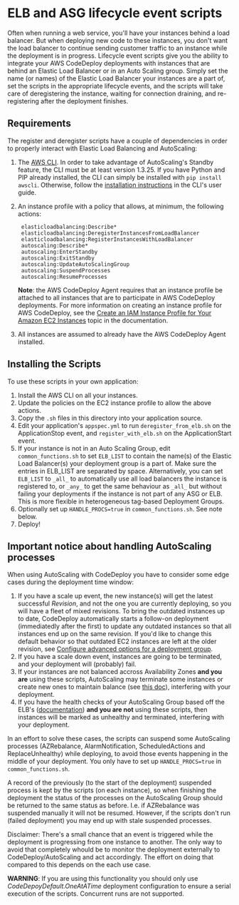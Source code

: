 # ELB and ASG lifecycle event scripts

Often when running a web service, you'll have your instances behind a load balancer. But when deploying new code to these instances, you don't want the load balancer to continue sending customer traffic to an instance while the deployment is in progress. Lifecycle event scripts give you the ability to integrate your AWS CodeDeploy deployments with instances that are behind an Elastic Load Balancer or in an Auto Scaling group. Simply set the name (or names) of the Elastic Load Balancer your instances are a part of, set the scripts in the appropriate lifecycle events, and the scripts will take care of deregistering the instance, waiting for connection draining, and re-registering after the deployment finishes.

## Requirements

The register and deregister scripts have a couple of dependencies in order to properly interact with Elastic Load Balancing and AutoScaling:

1. The [AWS CLI](http://aws.amazon.com/cli/). In order to take advantage of AutoScaling's Standby feature, the CLI must be at least version 1.3.25. If you have Python and PIP already installed, the CLI can simply be installed with `pip install awscli`. Otherwise, follow the [installation instructions](http://docs.aws.amazon.com/cli/latest/userguide/installing.html) in the CLI's user guide.

2. An instance profile with a policy that allows, at minimum, the following actions:

        elasticloadbalancing:Describe*
        elasticloadbalancing:DeregisterInstancesFromLoadBalancer
        elasticloadbalancing:RegisterInstancesWithLoadBalancer
        autoscaling:Describe*
        autoscaling:EnterStandby
        autoscaling:ExitStandby
        autoscaling:UpdateAutoScalingGroup
        autoscaling:SuspendProcesses
        autoscaling:ResumeProcesses

    **Note**: the AWS CodeDeploy Agent requires that an instance profile be attached to all instances that are to participate in AWS CodeDeploy deployments. For more information on creating an instance profile for AWS CodeDeploy, see the [Create an IAM Instance Profile for Your Amazon EC2 Instances](http://docs.aws.amazon.com/codedeploy/latest/userguide/how-to-create-iam-instance-profile.html) topic in the documentation.

3. All instances are assumed to already have the AWS CodeDeploy Agent installed.

## Installing the Scripts

To use these scripts in your own application:

1. Install the AWS CLI on all your instances.
2. Update the policies on the EC2 instance profile to allow the above actions.
3. Copy the `.sh` files in this directory into your application source.
4. Edit your application's `appspec.yml` to run `deregister_from_elb.sh` on the ApplicationStop event, and `register_with_elb.sh` on the ApplicationStart event.
5. If your instance is not in an Auto Scaling Group, edit `common_functions.sh` to set `ELB_LIST` to contain the name(s) of the Elastic Load Balancer(s) your deployment group is a part of. Make sure the entries in ELB_LIST are separated by space.
Alternatively, you can set `ELB_LIST` to `_all_` to automatically use all load balancers the instance is registered to, or `_any_` to get the same behaviour as `_all_` but without failing your deployments if the instance is not part of any ASG or ELB. This is more flexible in heterogeneous tag-based Deployment Groups.
6. Optionally set up `HANDLE_PROCS=true` in `common_functions.sh`. See note below.
7. Deploy!

## Important notice about handling AutoScaling processes

When using AutoScaling with CodeDeploy you have to consider some edge cases during the deployment time window:

1. If you have a scale up event, the new instance(s) will get the latest successful *Revision*, and not the one you are currently deploying, so you will have a fleet of mixed revisions. To bring the outdated instances up to date, CodeDeploy automatically starts a follow-on deployment (immediatedly after the first) to update
any outdated instances so that all instances end up on the same revision. If you'd like to change this default behavior so that outdated EC2 instances are left at the older revision, see [Configure advanced options for a deployment group](https://docs.aws.amazon.com/codedeploy/latest/userguide/deployment-groups-configure-advanced-options.html).
2. If you have a scale down event, instances are going to be terminated, and your deployment will (probably) fail.
3. If your instances are not balanced accross Availability Zones **and you are** using these scripts, AutoScaling may terminate some instances or create new ones to maintain balance (see [this doc](http://docs.aws.amazon.com/autoscaling/latest/userguide/as-suspend-resume-processes.html#process-types)), interfering with your deployment.
4. If you have the health checks of your AutoScaling Group based off the ELB's ([documentation](http://docs.aws.amazon.com/autoscaling/latest/userguide/healthcheck.html)) **and you are not** using these scripts, then instances will be marked as unhealthy and terminated, interfering with your deployment.

In an effort to solve these cases, the scripts can suspend some AutoScaling processes (AZRebalance, AlarmNotification, ScheduledActions and ReplaceUnhealthy) while deploying, to avoid those events happening in the middle of your deployment. You only have to set up `HANDLE_PROCS=true` in `common_functions.sh`.

A record of the previously (to the start of the deployment) suspended process is kept by the scripts (on each instance), so when finishing the deployment the status of the processes on the AutoScaling Group should be returned to the same status as before. I.e. if AZRebalance was suspended manually it will not be resumed. However, if the scripts don't run (failed deployment) you may end up with stale suspended processes.

Disclaimer: There's a small chance that an event is triggered while the deployment is progressing from one instance to another. The only way to avoid that completely whould be to monitor the deployment externally to CodeDeploy/AutoScaling and act accordingly. The effort on doing that compared to this depends on the each use case.

**WARNING**: If you are using this functionality you should only use *CodeDepoyDefault.OneAtATime* deployment configuration to ensure a serial execution of the scripts. Concurrent runs are not supported.
